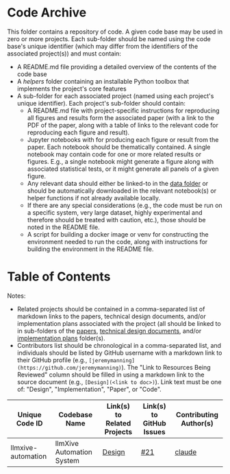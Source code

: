 # Code Archive

This folder contains a repository of code. A given code base may be used in zero or more projects. Each sub-folder should be named using the code base's unique identifier (which may differ from the identifiers of the associated project(s)) and must contain:
  - A README.md file providing a detailed overview of the contents of the code base
  - A *helpers* folder containing an installable Python toolbox that implements the project's core features
  - A sub-folder for each associated project (named using each project's unique identifier). Each project's sub-folder should contain:
    - A README.md file with project-specific instructions for reproducing all figures and results form the associated paper (with a link to the PDF of the paper, along with a table of links to the relevant code for reproducing each figure and result).
    - Jupyter notebooks with for producing each figure or result from the paper. Each notebook should be thematically contained. A single notebook may contain code for one or more related results or figures. E.g., a single notebook might generate a figure along with associated statistical tests, or it might generate all panels of a given figure.
    - Any relevant data should either be linked-to in the [data folder](https://github.com/ContextLab/llmXive/tree/main/data) or should be automatically downloaded in the relevant notebook(s) or helper functions if not already available locally.
    - If there are any special considerations (e.g., the code must be run on a specific system, very large dataset, highly experimental and therefore should be treated with caution, etc.), those should be noted in the README file.
    - A script for building a docker image or venv for constructing the environment needed to run the code, along with instructions for building the environment in the README file.

# Table of Contents

Notes:
  - Related projects should be contained in a comma-separated list of markdown links to the papers, technical design documents, and/or implementation plans associated with the project (all should be linked to in sub-folders of the [papers](https://github.com/ContextLab/llmXive/tree/main/papers), [technical design documents](https://github.com/ContextLab/llmXive/tree/main/technical_design_documents), and/or [implementation plans](https://github.com/ContextLab/llmXive/tree/main/implementation_plans) folder(s).
  - Contributors list should be chronological in a comma-separated list, and individuals should be listed by GitHub username with a markdown link to their GitHub profile (e.g., `[jeremymanning](https://github.com/jeremymanning)`). The "Link to Resources Being Reviewed" column should be filled in using a markdown link to the source document (e.g., `[Design](<link to doc>)`). Link text must be one of: "Design", "Implementation", "Paper", or "Code".

| Unique Code ID | Codebase Name | Link(s) to Related Projects | Link(s) to GitHub Issues | Contributing Author(s) |
|----------------|---------------|-----------------------------|--------------------------|------------------------|
| llmxive-automation | llmXive Automation System | [Design](../technical_design_documents/llmXive_automation/design.md) | [#21](https://github.com/ContextLab/llmXive/issues/21) | [claude](https://github.com/claude) |
